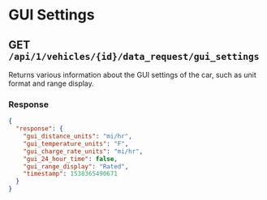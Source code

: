 # GUI Settings

## GET `/api/1/vehicles/{id}/data_request/gui_settings`

Returns various information about the GUI settings of the car, such as unit format and range display.

### Response

```json
{
  "response": {
    "gui_distance_units": "mi/hr",
    "gui_temperature_units": "F",
    "gui_charge_rate_units": "mi/hr",
    "gui_24_hour_time": false,
    "gui_range_display": "Rated",
    "timestamp": 1538365490671
  }
}
```
